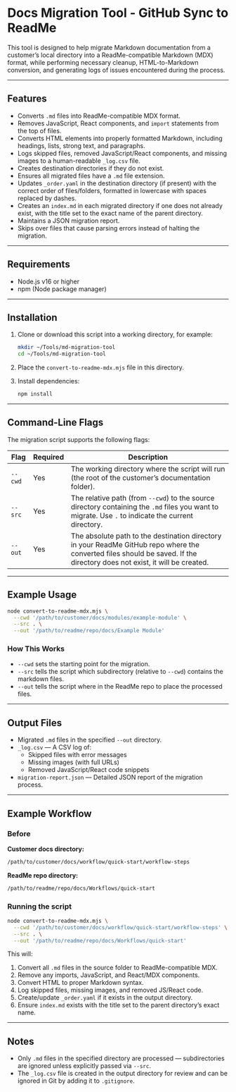 # Docs Migration Tool - GitHub Sync to ReadMe

This tool is designed to help migrate Markdown documentation from a customer’s local directory into a ReadMe-compatible Markdown (MDX) format, while performing necessary cleanup, HTML-to-Markdown conversion, and generating logs of issues encountered during the process.

---

## Features

- Converts `.md` files into ReadMe-compatible MDX format.
- Removes JavaScript, React components, and `import` statements from the top of files.
- Converts HTML elements into properly formatted Markdown, including headings, lists, strong text, and paragraphs.
- Logs skipped files, removed JavaScript/React components, and missing images to a human-readable `_log.csv` file.
- Creates destination directories if they do not exist.
- Ensures all migrated files have a `.md` file extension.
- Updates `_order.yaml` in the destination directory (if present) with the correct order of files/folders, formatted in lowercase with spaces replaced by dashes.
- Creates an `index.md` in each migrated directory if one does not already exist, with the title set to the exact name of the parent directory.
- Maintains a JSON migration report.
- Skips over files that cause parsing errors instead of halting the migration.

---

## Requirements

- Node.js v16 or higher
- npm (Node package manager)

---

## Installation

1. Clone or download this script into a working directory, for example:

   ```bash
   mkdir ~/Tools/md-migration-tool
   cd ~/Tools/md-migration-tool
   ```

2. Place the `convert-to-readme-mdx.mjs` file in this directory.

3. Install dependencies:

   ```bash
   npm install
   ```

---

## Command-Line Flags

The migration script supports the following flags:

| Flag    | Required | Description                                                                                                                                                               |
| ------- | -------- | ------------------------------------------------------------------------------------------------------------------------------------------------------------------------- |
| `--cwd` | Yes      | The working directory where the script will run (the root of the customer’s documentation folder).                                                                        |
| `--src` | Yes      | The relative path (from `--cwd`) to the source directory containing the `.md` files you want to migrate. Use `.` to indicate the current directory.                       |
| `--out` | Yes      | The absolute path to the destination directory in your ReadMe GitHub repo where the converted files should be saved. If the directory does not exist, it will be created. |

---

## Example Usage

```bash
node convert-to-readme-mdx.mjs \
  --cwd '/path/to/customer/docs/modules/example-module' \
  --src . \
  --out '/path/to/readme/repo/docs/Example Module'
```

### How This Works

- `--cwd` sets the starting point for the migration.
- `--src` tells the script which subdirectory (relative to `--cwd`) contains the markdown files.
- `--out` tells the script where in the ReadMe repo to place the processed files.

---

## Output Files

- Migrated `.md` files in the specified `--out` directory.
- `_log.csv` — A CSV log of:
  - Skipped files with error messages
  - Missing images (with full URLs)
  - Removed JavaScript/React code snippets
- `migration-report.json` — Detailed JSON report of the migration process.

---

## Example Workflow

### Before

**Customer docs directory:**

```bash
/path/to/customer/docs/workflow/quick-start/workflow-steps
```

**ReadMe repo directory:**

```bash
/path/to/readme/repo/docs/Workflows/quick-start
```

### Running the script

```bash
node convert-to-readme-mdx.mjs \
  --cwd '/path/to/customer/docs/workflow/quick-start/workflow-steps' \
  --src . \
  --out '/path/to/readme/repo/docs/Workflows/quick-start'
```

This will:

1. Convert all `.md` files in the source folder to ReadMe-compatible MDX.
2. Remove any imports, JavaScript, and React/MDX components.
3. Convert HTML to proper Markdown syntax.
4. Log skipped files, missing images, and removed JS/React code.
5. Create/update `_order.yaml` if it exists in the output directory.
6. Ensure `index.md` exists with the title set to the parent directory’s exact name.

---

## Notes

- Only `.md` files in the specified directory are processed — subdirectories are ignored unless explicitly passed via `--src`.
- The `_log.csv` file is created in the output directory for review and can be ignored in Git by adding it to `.gitignore`.
